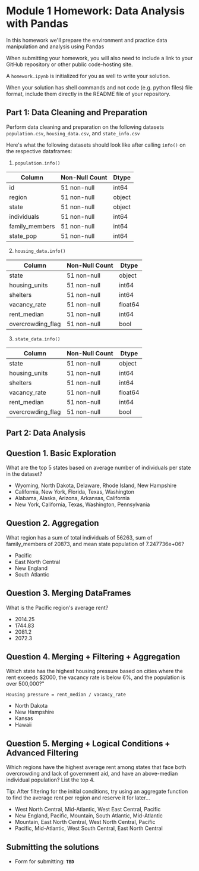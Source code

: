# Module 1 Homework: Data Analysis with Pandas

In this homework we'll prepare the environment and practice data manipulation and analysis using Pandas

When submitting your homework, you will also need to include
a link to your GitHub repository or other public code-hosting
site.

A `homework.ipynb` is initialized for you as well to write your solution.

When your solution has shell commands and not code
(e.g. python files) file format, include them directly in
the README file of your repository.


## Part 1: Data Cleaning and Preparation 

Perform data cleaning and preparation on the following datasets `population.csv`, `housing_data.csv`, and `state_info.csv`

Here's what the following datasets should look like after calling `info()` on the respective dataframes:

1. `population.info()`

| Column              | Non-Null Count | Dtype |
| ---------------- | ------ | ---- |
| id             	| 51 non-null    	| int64  	|
| region         	| 51 non-null    	| object 	|
| state          	| 51 non-null    	| object 	|
| individuals    	| 51 non-null    	| int64  	|
| family_members 	| 51 non-null    	| int64  	|
| state_pop      	| 51 non-null    	| int64  	|

2. `housing_data.info()`

| Column              | Non-Null Count | Dtype |
| ---------------- | ------ | ---- |
| state             	| 51 non-null    	| object  	|
| housing_units     	| 51 non-null    	| int64   	|
| shelters          	| 51 non-null    	| int64   	|
| vacancy_rate      	| 51 non-null    	| float64 	|
| rent_median       	| 51 non-null    	| int64   	|
| overcrowding_flag 	| 51 non-null    	| bool    	|

3. `state_data.info()`

| Column              | Non-Null Count | Dtype |
| ---------------- | ------ | ---- |
| state             	| 51 non-null    	| object  	|
| housing_units     	| 51 non-null    	| int64   	|
| shelters          	| 51 non-null    	| int64   	|
| vacancy_rate      	| 51 non-null    	| float64 	|
| rent_median       	| 51 non-null    	| int64   	|
| overcrowding_flag 	| 51 non-null    	| bool    	|


## Part 2: Data Analysis

## Question 1. Basic Exploration
What are the top 5 states based on average number of individuals per state in the dataset?

- Wyoming, North Dakota, Delaware, Rhode Island, New Hampshire
- California, New York, Florida, Texas, Washington
- Alabama, Alaska, Arizona, Arkansas, California
- New York, California, Texas, Washington, Pennsylvania


## Question 2. Aggregation
What region has a sum of total individuals of 56263, sum of family_members of 20873, and mean state population of 7.247736e+06?

- Pacific
- East North Central
- New England
- South Atlantic

## Question 3.  Merging DataFrames
What is the Pacific region's average rent?

- 2014.25
- 1744.83
- 2081.2
- 2072.3


## Question 4. Merging + Filtering + Aggregation
Which state has the highest housing pressure based on cities where the rent exceeds $2000, the vacancy rate is below 6%, and the population is over 500,000?"

`Housing pressure = rent_median / vacancy_rate`


- North Dakota
- New Hampshire
- Kansas
- Hawaii


## Question 5. Merging + Logical Conditions + Advanced Filtering
Which regions have the highest average rent among states that face both overcrowding and lack of government aid, and have an above-median individual population? List the top 4.
 
 Tip: After filtering for the initial conditions, try using an aggregate function to find the average rent per region and reserve it for later...
- West North Central, Mid-Atlantic, West East Central, Pacific
- New England, Pacific, Mountain, South Atlantic, Mid-Atlantic
- Mountain, East North Central, West North Central, Pacific
- Pacific, Mid-Atlantic, West South Central, East North Central





## Submitting the solutions

* Form for submitting: **`TBD`**